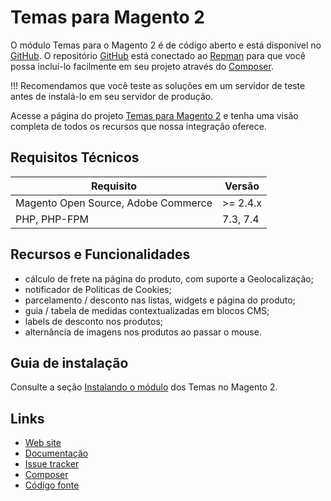 # Temas para Magento 2

O módulo Temas para o Magento 2 é de código aberto e está disponível no [GitHub](https://github.com/eloom/theme-frontend). O repositório [GitHub](https://github.com/eloom/theme-frontend) está conectado ao [Repman](https://app.repman.io/organization/eloom/package/41b6f90f-96ca-4ef7-a674-b7815cce5fa7/details) para que você possa incluí-lo facilmente em seu projeto através do [Composer](https://getcomposer.org/).

!!! Recomendamos que você teste as soluções em um servidor de teste antes de instalá-lo em seu servidor de produção.

Acesse a página do projeto [Temas para Magento 2](https://eloom.tech/themes) e tenha uma visão completa de todos os recursos que nossa integração oferece.

## Requisitos Técnicos

| Requisito | Versão |
| ------ | ----------- |
| Magento Open Source, Adobe Commerce | >= 2.4.x |
| PHP, PHP-FPM | 7.3, 7.4 |

## Recursos e Funcionalidades

- cálculo de frete na página do produto, com suporte a Geolocalização;
- notificador de Políticas de Cookies;
- parcelamento / desconto nas listas, widgets e página do produto;
- guia / tabela de medidas contextualizadas em blocos CMS;
- labels de desconto nos produtos;
- alternância de imagens nos produtos ao passar o mouse.

## Guia de instalação

Consulte a seção [Instalando o módulo](https://docs.eloom.tech/pt/theme#instalando-o-modulo) dos Temas no Magento 2.

## Links

* [Web site](https://eloom.tech/theme)
* [Documentação](https://docs.eloom.tech/theme)
* [Issue tracker](https://github.com/eloom/theme-frontend/issues)
* [Composer](https://app.repman.io/organization/eloom/package/41b6f90f-96ca-4ef7-a674-b7815cce5fa7/details)
* [Código fonte](https://github.com/eloom/theme-frontend)